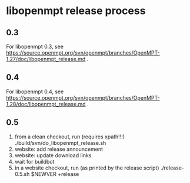 libopenmpt release process
==========================

0.3
---

For libopenmpt 0.3, see
https://source.openmpt.org/svn/openmpt/branches/OpenMPT-1.27/doc/libopenmpt_release.md
.

0.4
---

For libopenmpt 0.4, see
https://source.openmpt.org/svn/openmpt/branches/OpenMPT-1.28/doc/libopenmpt_release.md
.

0.5
---

 1. from a clean checkout, run (requires xpath!!!)
        ./build/svn/do_libopenmpt_release.sh
 2. website: add release announcement
 3. website: update download links
 4. wait for buildbot
 5. in a website checkout, run (as printed by the release script)
        ./release-0.5.sh $NEWVER +release
